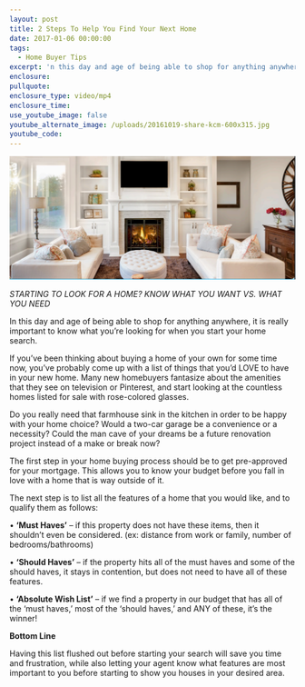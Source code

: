 ```yaml
---
layout: post
title: 2 Steps To Help You Find Your Next Home
date: 2017-01-06 00:00:00
tags:
  - Home Buyer Tips
excerpt: 'n this day and age of being able to shop for anything anywhere, it is really important to know what you’re looking for when you start your home search.'
enclosure:
pullquote:
enclosure_type: video/mp4
enclosure_time:
use_youtube_image: false
youtube_alternate_image: /uploads/20161019-share-kcm-600x315.jpg
youtube_code:
---
```



![](/uploads/versions/untitled---x----1227-529x---.png)

*STARTING TO LOOK FOR A HOME? KNOW WHAT YOU WANT VS. WHAT YOU NEED*

In this day and age of being able to shop for anything anywhere, it is really important to know what you’re looking for when you start your home search.

If you’ve been thinking about buying a home of your own for some time now, you’ve probably come up with a list of things that you’d LOVE to have in your new home. Many new homebuyers fantasize about the amenities that they see on television or Pinterest, and start looking at the countless homes listed for sale with rose-colored glasses.

Do you really need that farmhouse sink in the kitchen in order to be happy with your home choice? Would a two-car garage be a convenience or a necessity? Could the man cave of your dreams be a future renovation project instead of a make or break now?

The first step in your home buying process should be to get pre-approved for your mortgage. This allows you to know your budget before you fall in love with a home that is way outside of it.

The next step is to list all the features of a home that you would like, and to qualify them as follows:

• **‘Must Haves’** – if this property does not have these items, then it shouldn’t even be considered. (ex: distance from work or family, number of bedrooms/bathrooms)

• **‘Should Haves’** – if the property hits all of the must haves and some of the should haves, it stays in contention, but does not need to have all of these features.

• **‘Absolute Wish List’** – if we find a property in our budget that has all of the ‘must haves,’ most of the ‘should haves,’ and ANY of these, it’s the winner!

**Bottom Line**

Having this list flushed out before starting your search will save you time and frustration, while also letting your agent know what features are most important to you before starting to show you houses in your desired area.